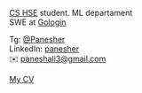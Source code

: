 [CS HSE](https://cs.hse.ru/en) student. ML departament
<br>SWE at [Gologin](https://gologin.com/)

Tg: [@Panesher](https://t.me/Panesher)
<br>LinkedIn: [panesher](https://www.linkedin.com/in/panesher/)
<br> :envelope: paneshali3@gmail.com

[My CV](https://github.com/Panesher/My_CV)
